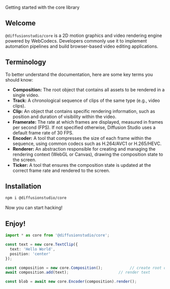 Getting started with the core library

## Welcome

`@diffusionstudio/core` is a 2D motion graphics and video rendering engine powered by WebCodecs. Developers commonly use it to implement automation pipelines and build browser-based video editing applications.

## Terminology

To better understand the documentation, here are some key terms you should know:

- **Composition:** The root object that contains all assets to be rendered in a single video.
- **Track:** A chronological sequence of clips of the same type (e.g., video clips).
- **Clip:** An object that contains specific rendering information, such as position and duration of visibility within the video.
- **Framerate:** The rate at which frames are displayed, measured in frames per second (FPS). If not specified otherwise, Diffusion Studio uses a default frame rate of 30 FPS.
- **Encoder:** A tool that compresses the size of each frame within the sequence, using common codecs such as H.264/AVC1 or H.265/HEVC.
- **Renderer:** An abstraction responsible for creating and managing the rendering context (WebGL or Canvas), drawing the composition state to the screen.
- **Ticker:** A tool that ensures the composition state is updated at the correct frame rate and rendered to the screen.

## Installation

```sh
npm i @diffusionstudio/core
```

Now you can start hacking!

## Enjoy!

```typescript
import * as core from '@diffusionstudio/core';

const text = new core.TextClip({
  text: 'Hello World', 
  position: 'center' 
}); 

const composition = new core.Composition();            // create root object
await composition.add(text);                      // render text

const blob = await new core.Encoder(composition).render();
```
